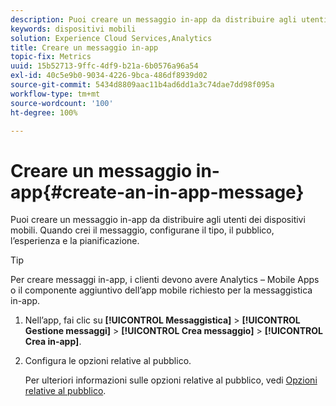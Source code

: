 ```yaml
---
description: Puoi creare un messaggio in-app da distribuire agli utenti dei dispositivi mobili. Quando crei il messaggio, configurane il tipo, il pubblico, l’esperienza e la pianificazione.
keywords: dispositivi mobili
solution: Experience Cloud Services,Analytics
title: Creare un messaggio in-app
topic-fix: Metrics
uuid: 15b52713-9ffc-4df9-b21a-6b0576a96a54
exl-id: 40c5e9b0-9034-4226-9bca-486df8939d02
source-git-commit: 5434d8809aac11b4ad6dd1a3c74dae7dd98f095a
workflow-type: tm+mt
source-wordcount: '100'
ht-degree: 100%

---
```


# Creare un messaggio in-app{#create-an-in-app-message}

Puoi creare un messaggio in-app da distribuire agli utenti dei dispositivi mobili. Quando crei il messaggio, configurane il tipo, il pubblico, l’esperienza e la pianificazione.

>[!TIP]
>
>Per creare messaggi in-app, i clienti devono avere Analytics – Mobile Apps o il componente aggiuntivo dell’app mobile richiesto per la messaggistica in-app.

1. Nell’app, fai clic su **[!UICONTROL Messaggistica]** > **[!UICONTROL Gestione messaggi]** > **[!UICONTROL Crea messaggio]** > **[!UICONTROL Crea in-app]**.
1. Configura le opzioni relative al pubblico.

   Per ulteriori informazioni sulle opzioni relative al pubblico, vedi [Opzioni relative al pubblico](/help/using/in-app-messaging/t-in-app-message/c-audience-in-app-message.md).
